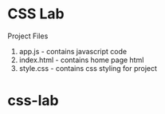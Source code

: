 # CSS Lab

Project Files

1. app.js - contains javascript code
2. index.html - contains home page html
3. style.css - contains css styling for project
# css-lab
